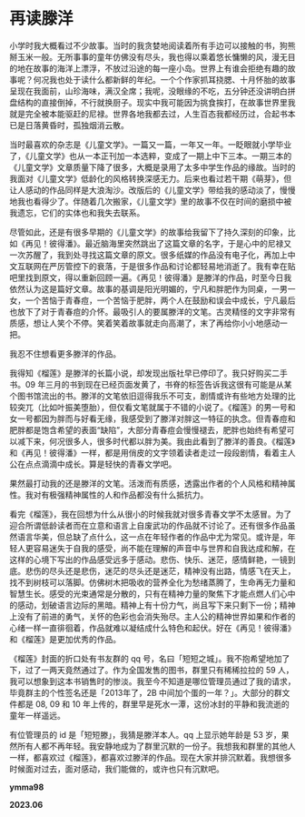 # 再读滕洋

小学时我大概看过不少故事。当时的我贪婪地阅读着所有手边可以接触的书，狗熊掰玉米一般。无所事事的童年仿佛没有尽头，我也得以乘着悠长慵懒的风，漫无目的地在故事的海洋上漂浮，不放过沿途的每一座小岛。世界上有谁会拒绝有趣的故事呢？何况我也处于读什么都新鲜的年纪。一个个作家抓耳挠腮、十月怀胎的故事呈现在我面前，山珍海味，满汉全席；我呢，没眼缘的不吃，五分钟还没讲明白拼盘结构的直接倒掉，不行就换厨子。现实中我可能因为挑食挨打，在故事世界里我就是完全被本能驱赶的尼禄。世界各地我都去过，人生百态我都经历过，合起书本已是日落黄昏时，孤独烟消云散。

当时最喜欢的杂志是《儿童文学》。一篇又一篇，一年又一年。一眨眼就小学毕业了，《儿童文学》也从一本正刊加一本选粹，变成了一期上中下三本。一期三本的《儿童文学》文章质量下降了很多，大概是录用了太多中学生作品的缘故。当时的我面对《儿童文学》低龄化的风格转换深感无力。后来也看过若干期《萌芽》，但让人感动的作品同样是大浪淘沙。改版后的《儿童文学》带给我的感动淡了，慢慢地我也看得少了。伴随着几次搬家，《儿童文学》里的故事不仅在时间的磨损中被我遗忘，它们的实体也和我失去联系。

尽管如此，还是有很多早期的《儿童文学》的故事给我留下了持久深刻的印象，比如《再见！彼得潘》。最近脑海里突然跳出了这篇文章的名字，于是心中的尼禄又一次苏醒了，我到处寻找这篇文章的原文。很多纸媒的作品没有电子化，再加上中文互联网在严厉管控下的衰落，于是很多作品和讨论都轻易地消逝了。我有幸在贴吧里找到原文，得以重新回顾一遍。《再见！彼得潘》是滕洋的作品，时至今日我依然认为这是篇好文章。故事的基调是阳光明媚的，宁凡和胖肥作为同桌，一男一女，一个苦恼于青春痘，一个苦恼于肥胖，两个人在鼓励和误会中成长，宁凡最后也放下了对于青春痘的介怀。最吸引人的要属滕洋的文笔。古灵精怪的文字非常有质感，想让人笑个不停。笑着笑着故事就走向高潮了，末了再给你小小地感动一把。

我忍不住想看更多滕洋的作品。

我得知《榴莲》是滕洋的长篇小说，却发现出版社早已停印了。我只好购买二手书。09 年三月的书到现在已经页面发黄了，书脊的标签告诉我这很有可能是从某个图书馆流出的书。滕洋的文笔依旧逗得我乐不可支，剧情或许有些地方处理的比较突兀（比如叶振美堕胎），但仅看文笔就属于不错的小说了。《榴莲》的男一号和女一号都因为胖而与好看无缘，我感受到了滕洋对胖这一特征的执念。但青春痘和肥胖都是饱含希望的表面“缺陷”，大部分青春痘会慢慢褪去，肥胖也始终有希望可以减下来，何况很多人，很多时代都以胖为美。我由此看到了滕洋的善良。《榴莲》和《再见！彼得潘》一样，都是用俏皮的文字领着读者走过一段段剧情，看着主人公在点点滴滴中成长。算是轻快的青春文学吧。

果然最打动我的还是滕洋的文笔。活泼而有质感，透露出作者的个人风格和精神属性。我对有极强精神属性的人和作品都没有什么抵抗力。

看完《榴莲》，我在回想为什么从很小的时候我就对很多青春文学不太感冒。为了迎合所谓低龄读者而在立意和语言上自废武功的作品就不讨论了。还有很多作品虽然语言华美，但总缺了点什么，这一点在年轻作者的作品中尤为常见。或许是，年轻人更容易迷失于自我的感受，尚不能在理解的声音中与世界和自我达成和解，在这样的心境下写出的作品感受远多于感动。悲伤、快乐、迷茫，感情鲜艳，一镜到底。悲伤的尽头还是悲伤，迷茫的尽头还是迷茫，精神没有出路，情感飞在天上，找不到树枝可以落脚。仿佛树木把吸收的营养全化为愁绪蒸腾了，生命再无力量和智慧生长。感受的光束通常是分散的，只有在精神力量的聚焦下才能点燃人们心中的感动，划破语言边际的黑暗。精神上有十份力气，尚且写下来只剩下一份；精神上没有了前进的勇气，关怀的色彩也会消失殆尽。主人公的精神世界如果和作者的心绪一样一直徘徊着，作品就难以凝结成什么特色和起伏。好在《再见！彼得潘》和《榴莲》是更加优秀的作品。

《榴莲》封面的折口处有书友群的 qq 号，名曰「短短之城」。我不抱希望地加了下，过了一两天竟然通过了。作为全国发售的图书，群里只有稀稀拉拉的 59 人，我可以想象到这本书销售时的惨淡。我至今不知道是哪位管理员通过了我的请求，毕竟群主的个性签名还是「2013年了，2B 中间加个蛋的一年？」。大部分的群文件都是 08, 09 和 10 年上传的，群里早是死水一潭，这份冰封的平静和我流逝的童年一样遥远。

有位管理员的 id 是「短短滕」，我猜是滕洋本人。qq 上显示她年龄是 53 岁，果然所有人都不再年轻。我安静地成为了群里沉默的一份子。我想我和群里的其他人一样，都喜欢过《榴莲》，都喜欢过滕洋的作品。现在大家并排沉默着。我想很多时候面对过去，面对感动，我们能做的，或许也只有沉默吧。



**ymma98**

**2023.06**

